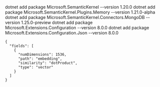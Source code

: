 dotnet add package Microsoft.SemanticKernel --version 1.20.0
dotnet add package Microsoft.SemanticKernel.Plugins.Memory --version 1.21.0-alpha
dotnet add package Microsoft.SemanticKernel.Connectors.MongoDB --version 1.25.0-preview
dotnet add package Microsoft.Extensions.Configuration --version 8.0.0
dotnet add package Microsoft.Extensions.Configuration.Json --version 8.0.0

```
{
  "fields": [
    {
      "numDimensions": 1536,
      "path": "embedding",
      "similarity": "dotProduct",
      "type": "vector"
    }
  ]
}
```